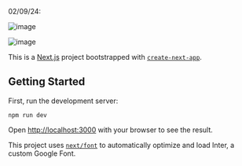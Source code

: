 02/09/24:

![image](https://github.com/user-attachments/assets/c3c59731-022b-4d13-bbc0-75d086aad85f)

![image](https://github.com/user-attachments/assets/cb76bfb5-d430-4027-af59-2fbcdc656c3f)


This is a [Next.js](https://nextjs.org/) project bootstrapped with [`create-next-app`](https://github.com/vercel/next.js/tree/canary/packages/create-next-app).

## Getting Started

First, run the development server:

```command line
npm run dev
```

Open [http://localhost:3000](http://localhost:3000) with your browser to see the result.

This project uses [`next/font`](https://nextjs.org/docs/basic-features/font-optimization) to automatically optimize and load Inter, a custom Google Font.
